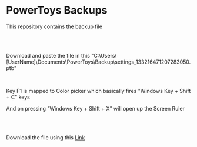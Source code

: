 <h1>PowerToys Backups</h1>
<p>This repository contains the backup file</p>
<br>
<br>
<p>Download and paste the file in this "C:\Users\[UserName]\Documents\PowerToys\Backup\settings_133216471207283050.ptb"</p>
<br>
<p>Key F1 is mapped to Color picker which basically fires "Windows Key + Shift + C" keys</p>
<p>And on pressing "Windows Key + Shift + X" will open up the Screen Ruler</p>
<br>
<br>
<p>Download the file using this <a href="https://github.com/zaibshaikh/PowerToys-Backup/raw/master/settings_133216471207283050.ptb">Link</a></p>
